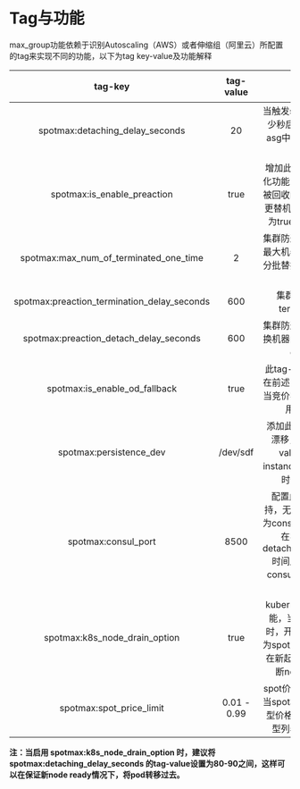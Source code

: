 # Tag与功能

max\_group功能依赖于识别Autoscaling（AWS）或者伸缩组（阿里云）所配置的tag来实现不同的功能，以下为tag key-value及功能解释

| tag-key | tag-value | 功能 | 版本支持 |
| :---: | :---: | :---: | :---: |
| spotmax:detaching\_delay\_seconds | 20 | 当触发spot回收时，间隔多少秒后，将被回收机器从asg中detach，默认为20秒 | Lite/Pro |
| spotmax:is\_enable\_preaction | true | 增加此tag为开启集群防退化功能，此功能为预测即将被回收的机器，并提前进行更替机型操作，tag-value为true表示为开启此功能 | Lite/Pro |
| spotmax:max\_num\_of\_terminated\_one\_time | 2 | 集群防退化功能一次关闭的最大机器数，替换机器执行分批替换，每次替换的最大数量 | Lite/Pro |
| spotmax:preaction\_termination\_delay\_seconds | 600 | 集群防退化功能执行terminate间隔时间 | Lite/Pro |
| spotmax:preaction\_detach\_delay\_seconds | 600 | 集群防退化功能中，将被替换机器间隔多少秒后，会被detach出asg | Lite/Pro |
| spotmax:is\_enable\_od\_fallback | true | 此tag-value为true表示，在前述中断预补偿机制中，当竞价实例无法获取时，会用按需实例补充 | Lite/Pro |
| spotmax:persistence\_dev | /dev/sdf | 添加此tag可以进行ebs的漂移，无默认值，tag-value为非root盘在instance上的映射路径，暂时仅aws平台支持 | Pro |
| spotmax:consul\_port | 8500 | 配置此参数为consul支持，无默认值，tag-value为consul agent本地端口号 在实例中断并经过detaching\_delay\_seconds时间后，该实例将会从consul的服务发现列表中移除 | Pro |
| spotmax:k8s\_node\_drain\_option | true | kubernetes pod预迁移功能，当此tag-key为true时，开启此功能，当node为spot且将要被回收时，会在新起node后，并将被中断node上的pod迁移 | Pro |
| spotmax:spot\_price\_limit | 0.01 - 0.99 | spot价格限制，例如 0.9， 当spot机型价格超过按需机型价格的90%，从替换机型列表中移出这个机型 |  ali Lite/Pro |

**注：当启用 spotmax:k8s\_node\_drain\_option 时，建议将spotmax:detaching\_delay\_seconds 的tag-value设置为80-90之间，这样可以在保证新node ready情况下，将pod转移过去。**

